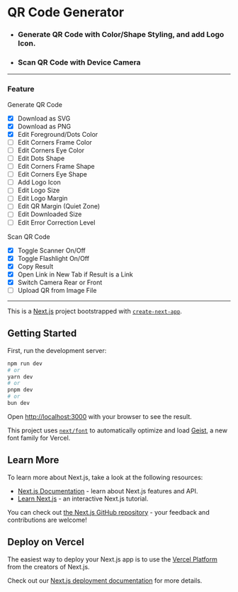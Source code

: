 # QR Code Generator

- ### Generate QR Code with Color/Shape Styling, and add Logo Icon.
- ### Scan QR Code with Device Camera

---

### Feature

Generate QR Code

- [x] Download as SVG
- [x] Download as PNG
- [x] Edit Foreground/Dots Color
- [ ] Edit Corners Frame Color
- [ ] Edit Corners Eye Color
- [ ] Edit Dots Shape
- [ ] Edit Corners Frame Shape
- [ ] Edit Corners Eye Shape
- [ ] Add Logo Icon
- [ ] Edit Logo Size
- [ ] Edit Logo Margin
- [ ] Edit QR Margin (Quiet Zone)
- [ ] Edit Downloaded Size
- [ ] Edit Error Correction Level

Scan QR Code

- [x] Toggle Scanner On/Off
- [x] Toggle Flashlight On/Off
- [x] Copy Result
- [x] Open Link in New Tab if Result is a Link
- [x] Switch Camera Rear or Front
- [ ] Upload QR from Image File

---

This is a [Next.js](https://nextjs.org) project bootstrapped with [`create-next-app`](https://github.com/vercel/next.js/tree/canary/packages/create-next-app).

## Getting Started

First, run the development server:

```bash
npm run dev
# or
yarn dev
# or
pnpm dev
# or
bun dev
```

Open [http://localhost:3000](http://localhost:3000) with your browser to see the result.

This project uses [`next/font`](https://nextjs.org/docs/app/building-your-application/optimizing/fonts) to automatically optimize and load [Geist](https://vercel.com/font), a new font family for Vercel.

## Learn More

To learn more about Next.js, take a look at the following resources:

- [Next.js Documentation](https://nextjs.org/docs) - learn about Next.js features and API.
- [Learn Next.js](https://nextjs.org/learn) - an interactive Next.js tutorial.

You can check out [the Next.js GitHub repository](https://github.com/vercel/next.js) - your feedback and contributions are welcome!

## Deploy on Vercel

The easiest way to deploy your Next.js app is to use the [Vercel Platform](https://vercel.com/new?utm_medium=default-template&filter=next.js&utm_source=create-next-app&utm_campaign=create-next-app-readme) from the creators of Next.js.

Check out our [Next.js deployment documentation](https://nextjs.org/docs/app/building-your-application/deploying) for more details.
